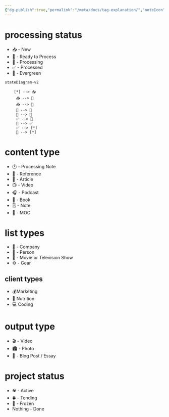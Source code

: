 ```yaml
---
{"dg-publish":true,"permalink":"/meta/docs/tag-explanation/","noteIcon":"","updated":"2024-10-29T09:53:29.350-07:00"}
---
```



# processing status
- 📥 - New
- 🚧 - Ready to Process
-  🌱 - Processing
- ✅ - Processed
- 🌲 - Evergreen

```mermaid
stateDiagram-v2

	[*] --> 📥
	 📥 --> 🚧
	 📥 --> 🌱
	 🚧 --> 🌱
	 🌱 --> 🌲
	 ✅ --> 🌲
	 🌱 --> ✅
	 ✅ --> [*]
	 🌲 --> [*]
```
# content type
- 🕛 - Processing Note
- 🔗 - Reference
- 📰 - Article
- 📺 - Video
- 🎧 - Podcast
- 📖 - Book
- 🗒️ - Note
- 📍 - MOC

# list types
- 💼 - Company
- 👤 - Person
- 🎥 - Movie or Television Show
- ⚙️ - Gear

## client types
- 💰Marketing
- 🥗 Nutrition
- 💻️ Coding
# output type
- 🎬 - Video
- 🏙️ - Photo
- 📝 - Blog Post / Essay

# project status
- ☢️ - Active
- 🍀 - Tending
- 🧊 - Frozen
- Nothing - Done